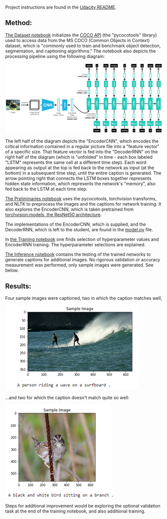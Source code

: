 
Project instructions are found in the [Udacity README](README_Udacity.md).

## Method:

[The Dataset notebook](0_Dataset.ipynb) initializes the [COCO API](https://github.com/cocodataset/cocoapi) (the "pycocotools" library) used to access data from the MS COCO (Common Objects in Context) dataset, which is "commonly used to train and benchmark object detection, segmentation, and captioning algorithms." The notebook also depicts the processing pipeline using the following diagram:

![foo](images/encoder-decoder.png)

The left half of the diagram depicts the "EncoderCNN", which encodes the critical information contained in a regular picture file into a "feature vector" of a specific size. That feature vector is fed into the "DecoderRNN" on the right half of the diagram (which is "unfolded" in time - each box labeled "LSTM" represents the same cell at a different time step). Each word appearing as output at the top is fed back to the network as input (at the bottom) in a subsequent time step, until the entire caption is generated. The arrow pointing right that connects the LSTM boxes together represents hidden state information, which represents the network's "memory", also fed back to the LSTM at each time step.

[The Preliminaries notebook](1_Preliminaries.ipynb) uses the pycocotools, torchvision transforms, and NLTK to preprocess the images and the captions for network training. It also explores the EncoderCNN, which is taken pretrained from [torchvision.models, the ResNet50 architecture](https://pytorch.org/docs/master/torchvision/models.html#id3).

The implementations of the EncoderCNN, which is supplied, and the DecoderRNN, which is left to the student, are found in the [model.py](model.py) file.

In [the Training notebook](2_Training.ipynb) one finds selection of hyperparameter values and EncoderRNN training. The hyperparameter selections are explained.

[The Inference notebook](3_Inference.ipynb) contains the testing of the trained networks to generate captions for additional images. No rigorous validation or accuracy measurement was performed, only sample images were generated. See below.

## Results:

Four sample images were captioned, two in which the caption matches well, 

![images/result1.png](images/result1.png)

...and two for which the caption doesn't match quite so well:

![images/result2.png](images/result2.png)

Steps for additional improvement would be exploring the optional validation task at the end of the training notebook, and also additional training.
